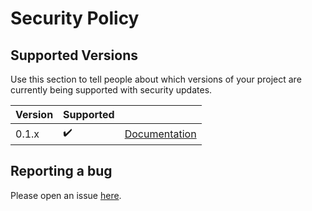 # Security Policy

## Supported Versions

Use this section to tell people about which versions of your project are
currently being supported with security updates.

| Version | Supported |                                                   |
| ------- | --------- | ------------------------------------------------: |
| 0.1.x   | ✔️         |  [Documentation](https://docs.launch.linwood.dev/) |

## Reporting a bug

Please open an issue [here](https://github.com/LinwoodCloud/Launcher/issues/new?assignees=&labels=bug&template=bug_report.md&title=Bug%3A+).
